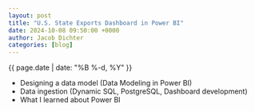 ```yaml
---
layout: post
title: "U.S. State Exports Dashboard in Power BI"
date: 2024-10-08 09:50:00 +0000
author: Jacob Dichter
categories: [blog]
---
```

<span class="date" style="padding-top: 0px; margin-top: 0px;">{{ page.date | date: "%B %-d, %Y" }}</span>

* Designing a data model (Data Modeling in Power BI)
* Data ingestion (Dynamic SQL, PostgreSQL, Dashboard development)
* What I learned about Power BI
